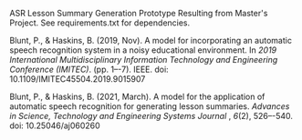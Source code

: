ASR Lesson Summary Generation Prototype Resulting from Master's Project. See requirements.txt for dependencies.

Blunt, P., & Haskins, B. (2019, Nov). A model for incorporating an automatic speech recognition system in a noisy educational environment. In _2019 International Multidisciplinary Information Technology and Engineering Conference (IMITEC)_. (pp. 1–-7). IEEE. doi: 10.1109/IMITEC45504.2019.9015907

Blunt, P., & Haskins, B. (2021, March). A model for the application of automatic speech recognition for generating lesson summaries. _Advances in Science, Technology and Engineering Systems Journal_ , _6_(2), 526–-540. doi: 10.25046/aj060260
